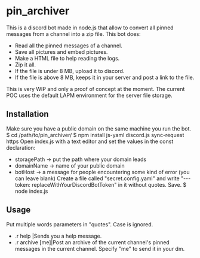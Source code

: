 # pin_archiver

This is a discord bot made in node.js that allow to convert all pinned messages from a channel into a zip file.
This bot does:
* Read all the pinned messages of a channel.
* Save all pictures and embed pictures.
* Make a HTML file to help reading the logs.
* Zip it all.
* If the file is under 8 MB, upload it to discord.
* If the file is above 8 MB, keeps it in your server and post a link to the file.

This is very WIP and only a proof of concept at the moment. The current POC uses the default LAPM environment for the server file storage.

## Installation
Make sure you have a public domain on the same machine you run the bot.
$ cd /path/to/pin_archiver/
$ npm install js-yaml discord.js sync-request https
Open index.js with a text editor and set the values in the const declaration:
* storagePath -> put the path where your domain leads
* domainName -> name of your public domain
* botHost -> a message for people encountering some kind of error (you can leave blank)
Create a file called "secret.config.yaml" and write
"---
token: replaceWithYourDiscordBotToken" 
in it without quotes.
Save.
$ node index.js

## Usage
Put multiple words parameters in "quotes". Case is ignored.
* .r help |Sends you a help message.
* .r archive [me]|Post an archive of the current channel's pinned messages in the current channel. Specify "me" to send it in your dm.
